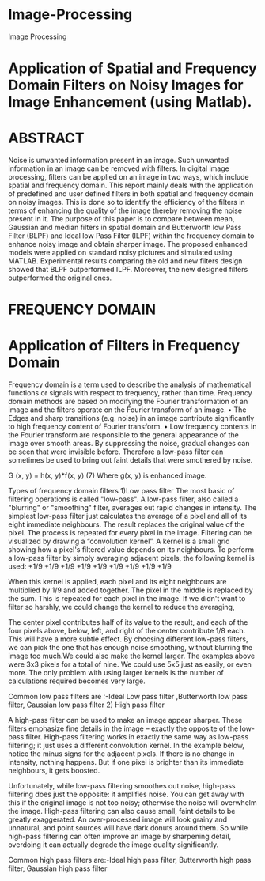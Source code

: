 # Image-Processing
Image Processing

# Application of Spatial and Frequency Domain Filters on Noisy Images for Image Enhancement (using Matlab).
# ABSTRACT
Noise is unwanted information present in an image. Such unwanted information in an image can be removed with filters. In digital image processing, filters can be applied on an image in two ways, which include spatial and frequency domain. This report mainly deals with the application of predefined and user defined filters in both spatial and frequency domain on noisy images. This is done so to identify the efficiency of the filters in terms of enhancing the quality of the image thereby removing the noise present in it. The purpose of this paper is to compare between mean, Gaussian and median filters in spatial domain and Butterworth low Pass Filter (BLPF) and Ideal low Pass Filter (ILPF) within the frequency domain to enhance noisy image and obtain sharper image. The proposed enhanced models were applied on standard noisy pictures and simulated using MATLAB. Experimental results comparing the old and new filters design showed that BLPF outperformed ILPF. Moreover, the new designed filters outperformed the original ones.



# FREQUENCY DOMAIN
# Application of Filters in Frequency Domain
Frequency domain is a term used to describe the analysis of mathematical functions or signals with respect to frequency, rather than time. Frequency domain methods are based on modifying the Fourier transformation of an image and the filters operate on the Fourier transform of an image. 
• The Edges and sharp transitions (e.g. noise) in an image contribute significantly to high frequency content of Fourier transform. 
• Low frequency contents in the Fourier transform are responsible to the general appearance of the image over smooth areas. By suppressing the noise, gradual changes can be seen that were invisible before. Therefore a low-pass filter can sometimes be used to bring out faint details that were smothered by noise.

G (x, y) = h(x, y)*f(x, y)  								(7)
Where g(x, y) is enhanced image. 


Types of frequency domain filters 
1)Low pass filter 
The most basic of filtering operations is called "low-pass". A low-pass filter, also called a "blurring" or "smoothing" filter, averages out rapid changes in intensity. The simplest low-pass filter just calculates the average of a pixel and all of its eight immediate neighbours. The result replaces the original value of the pixel. The process is repeated for every pixel in the image. 
Filtering can be visualized by drawing a “convolution kernel”. A kernel is a small grid showing how a pixel's filtered value depends on its neighbours. To perform a low-pass filter by simply averaging adjacent pixels, the following kernel is used:
 +1/9	+1/9	+1/9
+1/9	+1/9	+1/9
+1/9	+1/9	+1/9

When this kernel is applied, each pixel and its eight neighbours are multiplied by 1/9 and added together. The pixel in the middle is replaced by the sum. This is repeated for each pixel in the image. If we didn't want to filter so harshly, we could change the kernel to reduce the averaging, 


The center pixel contributes half of its value to the result, and each of the four pixels above, below, left, and right of the center contribute 1/8 each. This will have a more subtle effect. By choosing different low-pass filters, we can pick the one that has enough noise smoothing, without blurring the image too much.We could also make the kernel larger. The examples above were 3x3 pixels for a total of nine. We could use 5x5 just as easily, or even more. The only problem with using larger kernels is the number of calculations required becomes very large.

Common low pass filters are :-Ideal Low pass filter ,Butterworth low pass filter, Gaussian low pass filter
2) High pass filter 

A high-pass filter can be used to make an image appear sharper. These filters emphasize fine details in the image – exactly the opposite of the low-pass filter. High-pass filtering works in exactly the same way as low-pass filtering; it just uses a different convolution kernel. In the example below, notice the minus signs for the adjacent pixels. If there is no change in intensity, nothing happens. But if one pixel is brighter than its immediate neighbours, it gets boosted.

Unfortunately, while low-pass filtering smoothes out noise, high-pass filtering does just the opposite: it amplifies noise. You can get away with this if the original image is not too noisy; otherwise the noise will overwhelm the image. High-pass filtering can also cause small, faint details to be greatly exaggerated. An over-processed image will look grainy and unnatural, and point sources will have dark donuts around them. So while high-pass filtering can often improve an image by sharpening detail, overdoing it can actually degrade the image quality significantly.

Common high pass filters are:-Ideal high pass filter, Butterworth high pass filter, Gaussian high pass filter
